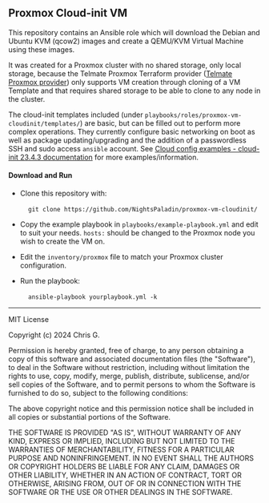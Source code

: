 ## Proxmox Cloud-init VM

This repository contains an Ansible role which will download the Debian and Ubuntu KVM (qcow2) images and create a QEMU/KVM Virtual Machine using these images.

It was created for a Proxmox cluster with no shared storage, only local storage, because the Telmate Proxmox Terraform provider ([Telmate Proxmox provider](https://registry.terraform.io/providers/Telmate/proxmox/latest/docs)) only supports VM creation through cloning of a VM Template and that requires shared storage to be able to clone to any node in the cluster.

The cloud-init templates included (under `playbooks/roles/proxmox-vm-cloudinit/templates/`) are basic, but can be filled out to perform more complex operations. They currently configure basic networking on boot as well as package updating/upgrading and the addition of a passwordless SSH and sudo access `ansible` account. See [Cloud config examples - cloud-init 23.4.3 documentation](https://cloudinit.readthedocs.io/en/latest/reference/examples.html) for more examples/information.

#### Download and Run

- Clone this repository with:
  
      `git clone https://github.com/NightsPaladin/proxmox-vm-cloudinit/`

- Copy the example playbook in `playbooks/example-playbook.yml` and edit to suit your needs. `hosts:` should be changed to the Proxmox node you wish to create the VM on.

- Edit the `inventory/proxmox` file to match your Proxmox cluster configuration.

- Run the playbook:
  
      `ansible-playbook yourplaybook.yml -k`

----

MIT License

Copyright (c) 2024 Chris G.

Permission is hereby granted, free of charge, to any person obtaining a copy
of this software and associated documentation files (the "Software"), to deal
in the Software without restriction, including without limitation the rights
to use, copy, modify, merge, publish, distribute, sublicense, and/or sell
copies of the Software, and to permit persons to whom the Software is
furnished to do so, subject to the following conditions:

The above copyright notice and this permission notice shall be included in all
copies or substantial portions of the Software.

THE SOFTWARE IS PROVIDED "AS IS", WITHOUT WARRANTY OF ANY KIND, EXPRESS OR
IMPLIED, INCLUDING BUT NOT LIMITED TO THE WARRANTIES OF MERCHANTABILITY,
FITNESS FOR A PARTICULAR PURPOSE AND NONINFRINGEMENT. IN NO EVENT SHALL THE AUTHORS OR COPYRIGHT HOLDERS BE LIABLE FOR ANY CLAIM, DAMAGES OR OTHER LIABILITY, WHETHER IN AN ACTION OF CONTRACT, TORT OR OTHERWISE, ARISING FROM, OUT OF OR IN CONNECTION WITH THE SOFTWARE OR THE USE OR OTHER DEALINGS IN THE SOFTWARE.


